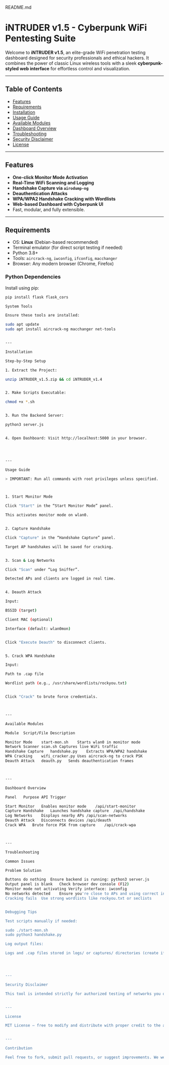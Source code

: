 README.md

# iNTRUDER v1.5 - Cyberpunk WiFi Pentesting Suite

Welcome to **iNTRUDER v1.5**, an elite-grade WiFi penetration testing dashboard designed for security professionals and ethical hackers. It combines the power of classic Linux wireless tools with a sleek **cyberpunk-styled web interface** for effortless control and visualization.

---

## Table of Contents

- [Features](#features)
- [Requirements](#requirements)
- [Installation](#installation)
- [Usage Guide](#usage-guide)
- [Available Modules](#available-modules)
- [Dashboard Overview](#dashboard-overview)
- [Troubleshooting](#troubleshooting)
- [Security Disclaimer](#security-disclaimer)
- [License](#license)

---

## Features

- **One-click Monitor Mode Activation**
- **Real-Time WiFi Scanning and Logging**
- **Handshake Capture via `airodump-ng`**
- **Deauthentication Attacks**
- **WPA/WPA2 Handshake Cracking with Wordlists**
- **Web-based Dashboard with Cyberpunk UI**
- Fast, modular, and fully extensible.

---

## Requirements

- OS: **Linux** (Debian-based recommended)
- Terminal emulator (for direct script testing if needed)
- Python 3.8+
- Tools: `aircrack-ng`, `iwconfig`, `ifconfig`, `macchanger`
- Browser: Any modern browser (Chrome, Firefox)

### Python Dependencies

Install using pip:

```bash
pip install flask flask_cors

System Tools

Ensure these tools are installed:

sudo apt update
sudo apt install aircrack-ng macchanger net-tools


---

Installation

Step-by-Step Setup

1. Extract the Project:

unzip iNTRUDER_v1.5.zip && cd iNTRUDER_v1.4


2. Make Scripts Executable:

chmod +x *.sh


3. Run the Backend Server:

python3 server.js


4. Open Dashboard: Visit http://localhost:5000 in your browser.




---

Usage Guide

> IMPORTANT: Run all commands with root privileges unless specified.



1. Start Monitor Mode

Click "Start" in the “Start Monitor Mode” panel.

This activates monitor mode on wlan0.


2. Capture Handshake

Click "Capture" in the “Handshake Capture” panel.

Target AP handshakes will be saved for cracking.


3. Scan & Log Networks

Click "Scan" under “Log Sniffer”.

Detected APs and clients are logged in real time.


4. Deauth Attack

Input:

BSSID (target)

Client MAC (optional)

Interface (default: wlan0mon)


Click "Execute Deauth" to disconnect clients.


5. Crack WPA Handshake

Input:

Path to .cap file

Wordlist path (e.g., /usr/share/wordlists/rockyou.txt)


Click "Crack" to brute force credentials.



---

Available Modules

Module	Script/File	Description

Monitor Mode	start-mon.sh	Starts wlan0 in monitor mode
Network Scanner	scan.sh	Captures live WiFi traffic
Handshake Capture	handshake.py	Extracts WPA/WPA2 handshake
WPA Cracking	wifi_cracker.py	Uses aircrack-ng to crack PSK
Deauth Attack	deauth.py	Sends deauthentication frames



---

Dashboard Overview

Panel	Purpose	API Trigger

Start Monitor	Enables monitor mode	/api/start-monitor
Capture Handshake	Launches handshake capture	/api/handshake
Log Networks	Displays nearby APs	/api/scan-networks
Deauth Attack	Disconnects devices	/api/deauth
Crack WPA	Brute force PSK from capture	/api/crack-wpa



---

Troubleshooting

Common Issues

Problem	Solution

Buttons do nothing	Ensure backend is running: python3 server.js
Output panel is blank	Check browser dev console (F12)
Monitor mode not activating	Verify interface: iwconfig
No networks detected	Ensure you're close to APs and using correct interface
Cracking fails	Use strong wordlists like rockyou.txt or seclists


Debugging Tips

Test scripts manually if needed:

sudo ./start-mon.sh
sudo python3 handshake.py

Log output files:

Logs and .cap files stored in logs/ or captures/ directories (create if missing).




---

Security Disclaimer

This tool is intended strictly for authorized testing of networks you own or have explicit permission to audit. Unauthorized access to computer networks is illegal and unethical.


---

License

MIT License — free to modify and distribute with proper credit to the authors.


---

Contribution

Feel free to fork, submit pull requests, or suggest improvements. We welcome collaboration from fellow security professionals and enthusiasts.

